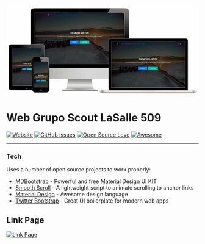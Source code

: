[![Mockup Web](https://github.com/DavidAlgas/web_scout/blob/master/images/asset.JPG)](https://github.com/DavidAlgas/web_scout/blob/master/img/asset.JPG)
# Web Grupo Scout LaSalle 509
[![Website](https://img.shields.io/website-up-down-green-red/http/lasalle509.esy.es%2F.svg?label=Website%20Status)]()
[![GitHub issues](https://img.shields.io/github/issues/DavidAlgas/web_scout.svg)](https://github.com/DavidAlgas/web_scout/issues)
[![Open Source Love](https://badges.frapsoft.com/os/mit/mit.svg?v=102)](https://github.com/ellerbrock/open-source-badge/)
[![Awesome](https://cdn.rawgit.com/sindresorhus/awesome/d7305f38d29fed78fa85652e3a63e154dd8e8829/media/badge.svg)](https://github.com/sindresorhus/awesome)

________
### Tech
Uses a number of open source projects to work properly:
* [MDBootstrap](https://mdbootstrap.com/) - Powerful and free Material Design UI KIT
* [Smooth Scroll](https://github.com/cferdinandi/smooth-scroll) - A lightweight script to animate scrolling to anchor links
* [Material Design](https://material.io/) - Awesome design language 
* [Twitter Bootstrap](https://getbootstrap.com/) - Great UI boilerplate for modern web apps

## Link Page
[![Link Page](https://img.shields.io/badge/Follow-link-blue.svg)](http://lasalle509.esy.es/)
